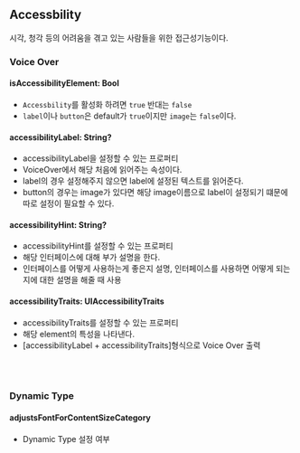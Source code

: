 ## Accessbility

시각, 청각 등의 어려움을 겪고 있는 사람들을 위한 접근성기능이다.

### Voice Over

#### isAccessibilityElement: Bool
- `Accessbility`를 활성화 하려면 `true` 반대는 `false`
- `label`이나 `button`은 default가 `true`이지만 `image`는 `false`이다.


#### accessibilityLabel: String?
- accessibilityLabel을 설정할 수 있는 프로퍼티
- VoiceOver에서 해당 처음에 읽어주는 속성이다.
- label의 경우 설정해주지 않으면 label에 설정된 텍스트를 읽어준다.
- button의 경우는 image가 있다면 해당 image이름으로 label이 설정되기 떄문에 따로 설정이 필요할 수 있다.


#### accessibilityHint: String?
- accessibilityHint를 설정할 수 있는 프로퍼티
- 해당 인터페이스에 대해 부가 설명을 한다.
- 인터페이스를 어떻게 사용하는게 좋은지 설명, 인터페이스를 사용하면 어떻게 되는지에 대한 설명을 해줄 때 사용


#### accessibilityTraits: UIAccessibilityTraits
- accessibilityTraits를 설정할 수 있는 프로퍼티
- 해당 element의 특성을 나타낸다.
- [accessibilityLabel + accessibilityTraits]형식으로 Voice Over 출력

<br><br>

### Dynamic Type

#### adjustsFontForContentSizeCategory
- Dynamic Type 설정 여부